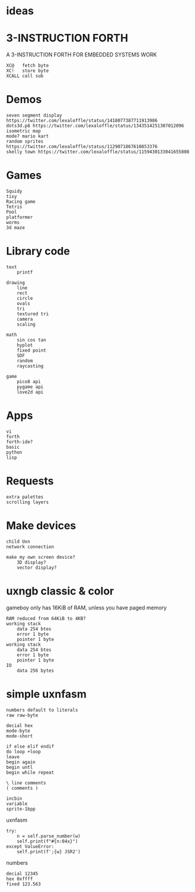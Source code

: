 # ideas

# 3-INSTRUCTION FORTH

A 3-INSTRUCTION FORTH FOR EMBEDDED SYSTEMS WORK

    XC@   fetch byte
    XC!   store byte
    XCALL call sub

# Demos

    seven segment display https://twitter.com/lexaloffle/status/1418077387711913986
    dots3d.p8 https://twitter.com/lexaloffle/status/1343514251307012096
    isometric map
    mode7 mario kart
    random sprites https://twitter.com/lexaloffle/status/1129071867610853376
    skelly town https://twitter.com/lexaloffle/status/1159430133041655808

# Games

    Squidy
    tixy
    Racing game
    Tetris
    Pool
    platformer
    worms
    3d maze

# Library code


    text
        printf

    drawing
        line
        rect
        circle
        ovals
        tri
        textured tri
        camera
        scaling

    math
        sin cos tan
        hyplot
        fixed point
        SDF
        random
        raycasting

    game
        pico8 api
        pygame api
        love2d api

# Apps

    vi
    forth
    forth-ide?
    basic
    python
    lisp

# Requests

    extra palettes
    scrolling layers

# Make devices

    child Uxn
    network connection

    make my own screen device?
        3D display?
        vector display?

# uxngb classic & color

gameboy only has 16KiB of RAM, unless you have paged memory

    RAM reduced from 64KiB to 4KB?
    working stack
        data 254 btes
        error 1 byte
        pointer 1 byte
    working stack
        data 254 btes
        error 1 byte
        pointer 1 byte
    IO
        data 256 bytes

# simple uxnfasm

    numbers default to literals
    raw raw-byte

    decial hex
    mode-byte
    mode-short

    if else elif endif
    do loop +loop
    leave
    begin again
    begin untl
    begin while repeat

    \ line comments
    ( comments )

    incbin
    variable
    sprite-1bpp

uxnfasm

    try:
        n = self.parse_number(w)
        self.print(f"#{n:04x}")
    except ValueError:
        self.print(f';{w} JSR2')

numbers

    decial 12345
    hex 0xffff
    fixed 123.563

